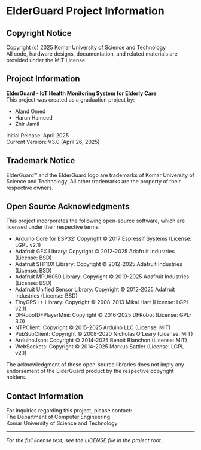 # ElderGuard Project Information

## Copyright Notice

Copyright (c) 2025 Komar University of Science and Technology  
All code, hardware designs, documentation, and related materials are provided under the MIT License.

## Project Information

**ElderGuard - IoT Health Monitoring System for Elderly Care**  
This project was created as a graduation project by:
- Aland Omed
- Harun Hameed
- Zhir Jamil

Initial Release: April 2025  
Current Version: V3.0 (April 26, 2025)

## Trademark Notice

ElderGuard™ and the ElderGuard logo are trademarks of Komar University of Science and Technology.
All other trademarks are the property of their respective owners.

## Open Source Acknowledgments

This project incorporates the following open-source software, which are licensed under their respective terms:

- Arduino Core for ESP32: Copyright © 2017 Espressif Systems (License: LGPL v2.1)
- Adafruit GFX Library: Copyright © 2012-2025 Adafruit Industries (License: BSD)
- Adafruit SH110X Library: Copyright © 2012-2025 Adafruit Industries (License: BSD)
- Adafruit MPU6050 Library: Copyright © 2019-2025 Adafruit Industries (License: BSD)
- Adafruit Unified Sensor Library: Copyright © 2012-2025 Adafruit Industries (License: BSD)
- TinyGPS++ Library: Copyright © 2008-2013 Mikal Hart (License: LGPL v2.1)
- DFRobotDFPlayerMini: Copyright © 2016-2025 DFRobot (License: GPL-3.0)
- NTPClient: Copyright © 2015-2025 Arduino LLC (License: MIT)
- PubSubClient: Copyright © 2008-2020 Nicholas O'Leary (License: MIT)
- ArduinoJson: Copyright © 2014-2025 Benoit Blanchon (License: MIT)
- WebSockets: Copyright © 2014-2025 Markus Sattler (License: LGPL v2.1)

The acknowledgment of these open-source libraries does not imply any endorsement of the ElderGuard product by the respective copyright holders.

## Contact Information

For inquiries regarding this project, please contact:  
The Department of Computer Engineering  
Komar University of Science and Technology

---

*For the full license text, see the LICENSE file in the project root.*